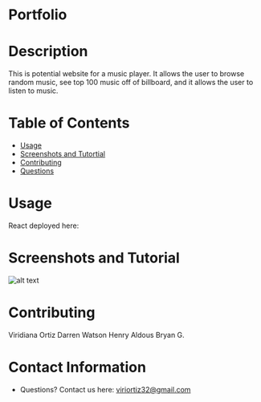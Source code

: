 # Portfolio

# Description
This is potential website for a music player. It allows the user to browse random music, see top 100 music off of billboard, and it allows the user to listen to music. 

# Table of Contents 
* [Usage](#-Usage)
* [Screenshots and Tutortial](#-Installation)
* [Contributing](#-Contributing)
* [Questions](#-Contact-Information)
  

# Usage
React
deployed here:


# Screenshots and Tutorial
![alt text]()


# Contributing 
Viridiana Ortiz
Darren Watson
Henry Aldous
Bryan G.


# Contact Information 
* Questions? Contact us here: viriortiz32@gmail.com